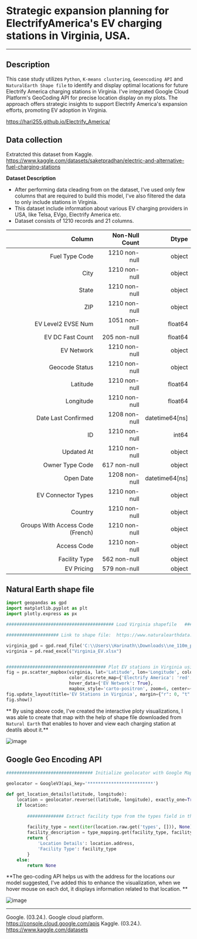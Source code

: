 
# Strategic expansion planning for ElectrifyAmerica's EV charging stations in Virginia, USA.
---

## Description

This case study utilizes `Python`, `K-means clustering`, `Geoencoding API` and `NaturalEarth Shape file` to identify and display optimal locations for future Electrify America charging stations in Virginia.  I've integrated Google Cloud Platform's GeoCoding API for precise location display on my plots. The approach offers strategic insights to support Electrify America's expansion efforts, promoting EV adoption in Virginia.

https://hari255.github.io/Electrify_America/

## Data collection 

Extratcted this dataset from Kaggle.
https://www.kaggle.com/datasets/saketpradhan/electric-and-alternative-fuel-charging-stations

**Dataset Description**

 + After performing data cleading from on the dataset, I've used only few columns that are required to build this model, I've also filtered the data to only include stations in Virginia.
 + This  dataset include information about various EV charging providers in USA, like Telsa, EVgo, Electrify America etc.
 + Dataset consists of 1210 records and 21 columns.


 |  Column                           |  Non-Null  Count  |Dtype  |       
 | ---------------------------------:| ----------------:|------:|                                  
 |   Fuel Type Code                  | 1210 non-null  |  object  |        
 |   City                            |  1210 non-null |  object  |     
 |   State                           | 1210 non-null  | object   |     
 |   ZIP                             |  1210 non-null |  object  |      
 |   EV Level2 EVSE Num              | 1051 non-null  | float64  |     
 |   EV DC Fast Count                |  205 non-null  |  float64 |      
 |   EV Network                      |  1210 non-null |  object  |      
 |   Geocode Status                  |  1210 non-null |  object   |     
 |   Latitude                        |  1210 non-null |  float64   |    
 |   Longitude                       |  1210 non-null |  float64   |    
 |  Date Last Confirmed              | 1208 non-null  | datetime64[ns]|
 |  ID                               | 1210 non-null  | int64        | 
 |  Updated At                       | 1210 non-null  | object  |      
 |  Owner Type Code                  | 617 non-null   | object   |     
 |  Open Date                        | 1208 non-null  | datetime64[ns]|
 |  EV Connector Types               | 1210 non-null  | object|        
 |  Country                          | 1210 non-null  | object |       
 |  Groups With Access Code (French) | 1210 non-null  | object  |      
 |  Access Code                      | 1210 non-null  | object|        
 |  Facility Type                    | 562 non-null   | object |       
 |  EV Pricing                       | 579 non-null   | object |


## Natural Earth shape file

``` py
import geopandas as gpd
import matplotlib.pyplot as plt
import plotly.express as px

######################################### Load Virginia shapefile   ######################################################

#################### Link to shape file:  https://www.naturalearthdata.com/downloads/110m-cultural-vectors/110m-admin-1-states-provinces/

virginia_gpd = gpd.read_file('C:\\Users\\Harinath\\Downloads\\ne_110m_populated_places\\ne_110m_populated_places.shp')
virginia = pd.read_excel("Virginia_EV.xlsx")


###################################### Plot EV stations in Virginia using plotly ##############################################
fig = px.scatter_mapbox(virginia, lat='Latitude', lon='Longitude', color='EV Network',
                        color_discrete_map={'Electrify America': 'red', 'Other Providers': 'blue'},
                        hover_data={'EV Network': True},
                        mapbox_style='carto-positron', zoom=6, center={'lat': 38.0037, 'lon': -79.4588})
fig.update_layout(title='EV Stations in Virginia', margin={"r": 0, "t": 30, "l": 0, "b": 0})
fig.show()


```

** By using above code, I've created the interactive ploty visualizations, I was able to create that map with the help of shape file downloaded from `Natural Earth` that enables to hover and view each charging station at deatils about it.**

![image](https://github.com/hari255/Electrify_America/assets/59302293/31d31a8a-6a23-4d0e-8139-2e5a20922b32)



## Google Geo Encoding API

``` py
################################# Initialize geolocator with Google Maps Geocoding API key #################################

geolocator = GoogleV3(api_key='*************************')

def get_location_details(latitude, longitude):
    location = geolocator.reverse((latitude, longitude), exactly_one=True)
    if location:
        
        ############## Extract facility type from the types field in the geocoding response ##################
        
        facility_type = next(iter(location.raw.get('types', [])), None)
        facility_description = type_mapping.get(facility_type, facility_type)
        return {
            'Location Details': location.address,
            'Facility Type': facility_type
        }
    else:
        return None

```

**The geo-coding API helps us with the address for the locations our model suggested, I've added this to enhance the visualization, when we hover mouse on each dot, it displays information related to that location. **

![image](https://github.com/hari255/Electrify_America/assets/59302293/28678472-287f-4280-9da2-a7c5ab6fba78)


---
Google. (03.24.). Google cloud platform. https://console.cloud.google.com/apis
Kaggle. (03.24.). https://www.kaggle.com/datasets
